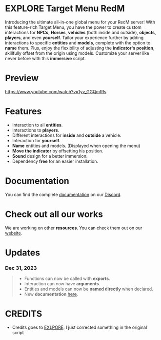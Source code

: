 # EXPLORE Target Menu RedM
Introducing the ultimate all-in-one global menu for your RedM server! With this feature-rich Target Menu, you have the power to create custom interactions for **NPCs**, **Horses**, **vehicles** (both inside and outside), **objects**, **players**, and even **yourself**. Tailor your experience further by adding interactions to specific **entities** and **models**, complete with the option to **name** them. Plus, enjoy the flexibility of adjusting the **indicator's position**, skillfully offset from the origin using models. Customize your server like never before with this **immersive** script.

# Preview
https://www.youtube.com/watch?v=1yv_GGQmfRs

# Features
- Interaction to all **entities**.
- Interactions to **players**.
- Different interactions for **inside** and **outside** a vehicle.
- Interaction for **yourself**.
- **Name** entities and models. (Displayed when opening the menu)
- **Move the indicator** by offsetting his position.
- **Sound** design for a better immersion.
- Dependency **free** for an easier installation.

# Documentation
You can find the complete [documentation](https://discord.com/channels/957638068465201172/1167396858176475136) on our [Discord](https://discord.gg/DnW5vvhkUc).

# Check out all our works
We are working on other **resources**. You can check them out on our [website](https://www.gta-explore.com/#services).

# Updates
### Dec 31, 2023
> - Functions can now be called with **exports**.
> - Interaction can now have **arguments**.
> - Entities and models can now be **named directly** when declared.
> - New **documentation** [here](https://rdr3docs.gta-explore.com/target-menu).

# CREDITS
- Credits goes to [EXLPORE](https://github.com/GTA-EXPLORE). I just corrected something in the original script
